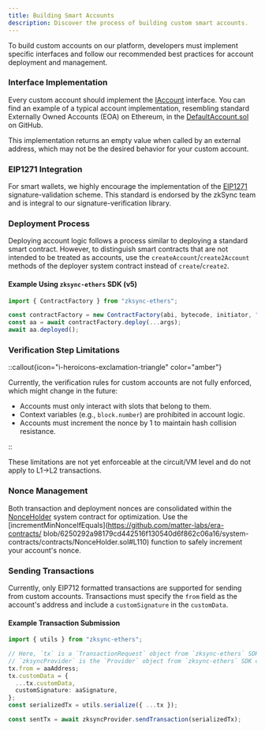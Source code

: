 ```yaml
---
title: Building Smart Accounts
description: Discover the process of building custom smart accounts.
---
```


To build custom accounts on our platform, developers must implement specific
interfaces and follow our recommended best practices for account deployment and management.

### Interface Implementation

Every custom account should implement the [IAccount](./20.design.md#iaccount-interface)
interface. You can find an example of a typical account implementation, resembling
standard Externally Owned Accounts (EOA) on Ethereum, in the
[DefaultAccount.sol](https://github.com/matter-labs/era-contracts/blob/main/system-contracts/contracts/DefaultAccount.sol) on GitHub.

This implementation returns an empty value when called by an external address, which may not be the desired behavior for your custom account.

### EIP1271 Integration

For smart wallets, we highly encourage the implementation of the [EIP1271](https://eips.ethereum.org/EIPS/eip-1271) signature-validation scheme.
This standard is endorsed by the zkSync team and is integral to our signature-verification library.

### Deployment Process

Deploying account logic follows a process similar to deploying a standard smart
contract. However, to distinguish smart contracts that are not intended to be
treated as accounts, use the `createAccount`/`create2Account` methods of the
deployer system contract instead of `create`/`create2`.

#### Example Using `zksync-ethers` SDK (v5)

```ts
import { ContractFactory } from "zksync-ethers";

const contractFactory = new ContractFactory(abi, bytecode, initiator, "createAccount");
const aa = await contractFactory.deploy(...args);
await aa.deployed();
```

### Verification Step Limitations

::callout{icon="i-heroicons-exclamation-triangle" color="amber"}

Currently, the verification rules for custom accounts are not fully enforced, which might change in the future:

- Accounts must only interact with slots that belong to them.
- Context variables (e.g., `block.number`) are prohibited in account logic.
- Accounts must increment the nonce by 1 to maintain hash collision resistance.

::

These limitations are not yet enforceable at the circuit/VM level and do not apply to L1->L2 transactions.

### Nonce Management

Both transaction and deployment nonces are consolidated within the
[NonceHolder](../50.era-contracts/20.system-contracts.md#nonceholder) system contract for optimization.
Use the [incrementMinNonceIfEquals](https://github.com/matter-labs/era-contracts/
blob/6250292a98179cd442516f130540d6f862c06a16/system-contracts/contracts/NonceHolder.sol#L110) function to safely increment your account's nonce.

### Sending Transactions

Currently, only EIP712 formatted transactions are supported for sending from custom
accounts. Transactions must specify the `from` field as the account's address and
include a `customSignature` in the `customData`.

#### Example Transaction Submission

```ts
import { utils } from "zksync-ethers";

// Here, `tx` is a `TransactionRequest` object from `zksync-ethers` SDK.
// `zksyncProvider` is the `Provider` object from `zksync-ethers` SDK connected to the ZKSync network.
tx.from = aaAddress;
tx.customData = {
  ...tx.customData,
  customSignature: aaSignature,
};
const serializedTx = utils.serialize({ ...tx });

const sentTx = await zksyncProvider.sendTransaction(serializedTx);
```
